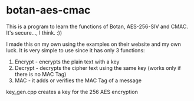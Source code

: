 # botan-aes-cmac
This is a program to learn the functions of Botan, AES-256-SIV and CMAC. It's secure..., I think. :))

I made this on my own using the examples on their website and my own luck.
It is very simple to use since it has only 3 functions:
1) Encrypt - encrypts the plain text with a key
2) Decrypt - decrypts the cipher text using the same key (works only if there is no MAC Tag)
3) MAC - it adds or verifies the MAC Tag of a message

key_gen.cpp creates a key for the 256 AES encryption

